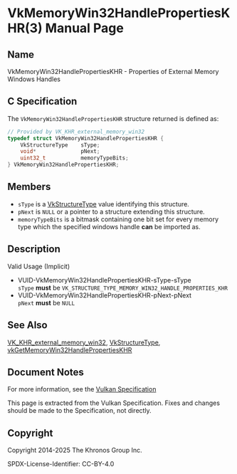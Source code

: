 # VkMemoryWin32HandlePropertiesKHR(3) Manual Page

## Name

VkMemoryWin32HandlePropertiesKHR - Properties of External Memory Windows Handles



## [](#_c_specification)C Specification

The `VkMemoryWin32HandlePropertiesKHR` structure returned is defined as:

```c++
// Provided by VK_KHR_external_memory_win32
typedef struct VkMemoryWin32HandlePropertiesKHR {
    VkStructureType    sType;
    void*              pNext;
    uint32_t           memoryTypeBits;
} VkMemoryWin32HandlePropertiesKHR;
```

## [](#_members)Members

- `sType` is a [VkStructureType](https://registry.khronos.org/vulkan/specs/latest/man/html/VkStructureType.html) value identifying this structure.
- `pNext` is `NULL` or a pointer to a structure extending this structure.
- `memoryTypeBits` is a bitmask containing one bit set for every memory type which the specified windows handle **can** be imported as.

## [](#_description)Description

Valid Usage (Implicit)

- [](#VUID-VkMemoryWin32HandlePropertiesKHR-sType-sType)VUID-VkMemoryWin32HandlePropertiesKHR-sType-sType  
  `sType` **must** be `VK_STRUCTURE_TYPE_MEMORY_WIN32_HANDLE_PROPERTIES_KHR`
- [](#VUID-VkMemoryWin32HandlePropertiesKHR-pNext-pNext)VUID-VkMemoryWin32HandlePropertiesKHR-pNext-pNext  
  `pNext` **must** be `NULL`

## [](#_see_also)See Also

[VK\_KHR\_external\_memory\_win32](https://registry.khronos.org/vulkan/specs/latest/man/html/VK_KHR_external_memory_win32.html), [VkStructureType](https://registry.khronos.org/vulkan/specs/latest/man/html/VkStructureType.html), [vkGetMemoryWin32HandlePropertiesKHR](https://registry.khronos.org/vulkan/specs/latest/man/html/vkGetMemoryWin32HandlePropertiesKHR.html)

## [](#_document_notes)Document Notes

For more information, see the [Vulkan Specification](https://registry.khronos.org/vulkan/specs/latest/html/vkspec.html#VkMemoryWin32HandlePropertiesKHR)

This page is extracted from the Vulkan Specification. Fixes and changes should be made to the Specification, not directly.

## [](#_copyright)Copyright

Copyright 2014-2025 The Khronos Group Inc.

SPDX-License-Identifier: CC-BY-4.0